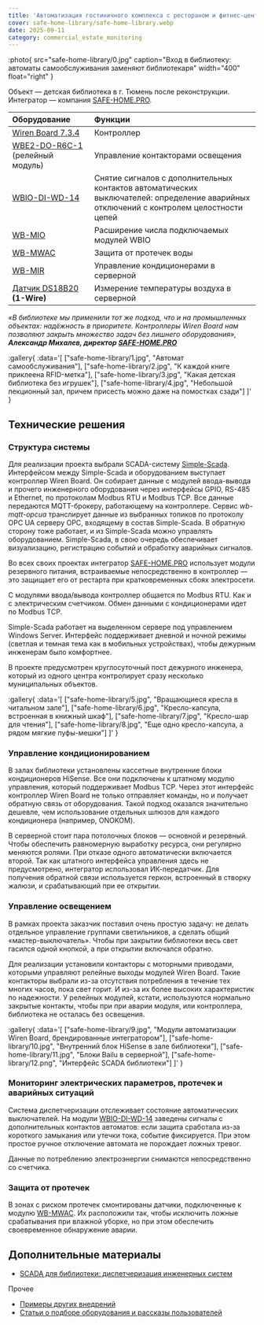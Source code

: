 ```yaml
---
title: 'Автоматизация гостиничного комплекса с рестораном и фитнес-центром'
cover: safe-home-library/safe-home-library.webp
date: 2025-09-11
category: commercial_estate_monitoring
---
```


:photo{
    src="safe-home-library/0.jpg"
    caption="Вход в библиотеку: автоматы самообслуживания заменяют библиотекаря"
    width="400"
    float="right"
}

Объект — детская библиотека в г. Тюмень после реконструкции. Интегратор — компания [SAFE-HOME.PRO](http://SAFE-HOME.PRO).

| Оборудование | Функции |
| :---- | :---- |
| [Wiren Board 7.3.4](https://wirenboard.com/ru/catalog/kontrollery/) | Контроллер |
| [WBE2-DO-R6C-1](https://wirenboard.com/ru/product/WBE2-DO-R6C-1/) (релейный модуль) | Управление контакторами освещения |
| [WBIO-DI-WD-14](https://wirenboard.com/ru/product/WBIO-DI-WD-14/) | Снятие сигналов с дополнительных контактов автоматических выключателей: определение аварийных отключений с контролем целостности цепей |
| [WB-MIO](https://wirenboard.com/ru/product/WB-MIO/) | Расширение числа подключаемых модулей WBIO |
| [WB-MWAC](https://wirenboard.com/ru/product/WB-MWAC/) | Защита от протечек воды |
| [WB-MIR](https://wirenboard.com/ru/product/WB-MIR-v1/) | Управление кондиционерами в серверной |
| [Датчик DS18B20](https://wirenboard.com/ru/product/1wire-DS18B20/) **(1-Wire)** | Измерение температуры воздуха в серверной |

_«В библиотеке мы применили тот же подход, что и на промышленных объектах: надёжность в приоритете. Контроллеры Wiren Board нам позволяют закрыть множество задач без лишнего оборудования», **Александр Михалев, директор [SAFE-HOME.PRO](http://SAFE-HOME.PRO)**_


:gallery{
    :data='[
        ["safe-home-library/1.jpg", "Автомат самообслуживания"],
        ["safe-home-library/2.jpg", "К каждой книге приклеена RFID-метка"],
        ["safe-home-library/3.jpg", "Какая детская библиотека без игрушек"],
        ["safe-home-library/4.jpg", "Небольшой лекционный зал, причем присесть можно даже на помостках сзади"]
    ]'
}


## Технические решения

### Структура системы

Для реализации проекта выбрали SCADA-систему [Simple-Scada](https://simple-scada.com/). Интерфейсом между Simple-Scada и оборудованием выступает контроллер Wiren Board. Он собирает данные  с модулей ввода-вывода и прочего инженерного оборудования через интерфейсы GPIO, RS-485 и Ethernet, по  протоколам Modbus RTU и Modbus TCP. Все данные передаются MQTT-брокеру, работающему на контроллере. Сервис *wb-mqtt-opcua* транслирует данные из выбранных топиков по протоколу OPC UA серверу OPC, входящему в состав Simple-Scada. В обратную сторону тоже работает, и из Simple-Scada можно управлять оборудованием. Simple-Scada, в свою очередь обеспечивает визуализацию, регистрацию событий и обработку аварийных сигналов. 

Во всех своих проектах интегратор [SAFE-HOME.PRO](http://safe-home.pro/) использует модули резервного питания, встраиваемые непосредственно в контроллер — это защищает его от рестарта при кратковременных сбоях электросети. 

С модулями ввода/вывода контроллер общается по Modbus RTU. Как и с электрическим счетчиком. Обмен данными с кондиционерами идет по Modbus TCP. 

Simple-Scada работает на выделенном сервере под управлением Windows Server. Интерфейс поддерживает дневной и ночной режимы (светлая и темная тема как в мобильных устройствах), чтобы дежурным инженерам было комфортнее.

В проекте предусмотрен круглосуточный пост дежурного инженера, который из одного центра контролирует сразу несколько муниципальных объектов.

:gallery{
    :data='[
        ["safe-home-library/5.jpg", "Вращающиеся кресла в читальном зале"],
        ["safe-home-library/6.jpg", "Кресло-капсула, встроенная в книжный шкаф"],
        ["safe-home-library/7.jpg", "Кресло-шар для чтения"],
        ["safe-home-library/8.jpg", "Еще одно кресло-капсула, а рядом мягкие пуфы-мешки"]
    ]'
}

### Управление кондиционированием

В залах библиотеки установлены кассетные внутренние блоки кондиционеров HiSense. Все они подключены к штатному модулю управления, который поддерживает Modbus TCP. Через этот интерфейс контроллер Wiren Board не только отправляет команды, но и получает обратную связь от оборудования. Такой подход оказался значительно дешевле, чем использование отдельных шлюзов для каждого кондиционера (например, ONOKOM).

В серверной стоит пара потолочных блоков — основной и резервный. Чтобы обеспечить равномерную выработку ресурса, они регулярно меняются ролями. При отказе одного автоматически включается второй. Так как штатного интерфейса управления здесь не предусмотрено, интегратор использовал ИК-передатчик. Для получения обратной связи используется геркон, встроенный в створку жалюзи, и срабатывающий при ее открытии.

### Управление освещением

В рамках проекта заказчик поставил очень простую задачу: не делать отдельное управление группами светильников, а сделать общий «мастер-выключатель». Чтобы при закрытии библиотеки весь свет гасился одной кнопкой, а при открытии включался обратно.

Для реализации установили контакторы с моторными приводами, которыми управляют релейные выходы модулей Wiren Board. Такие контакторы выбрали из\-за отсутствия потребления в течение тех многих часов, пока свет горит. И из\-за их более высоких характеристик по  надежности. У релейных модулей, кстати, используются нормально закрытые контакты, чтобы при при аварии модуля, или контроллера, библиотека не осталась без освещения.

:gallery{
    :data='[
        ["safe-home-library/9.jpg", "Модули автоматизации Wiren Board, брендированные интегратором"],
        ["safe-home-library/10.jpg", "Внутренний блок HiSense в зале библиотеки"],
        ["safe-home-library/11.jpg", "Блоки Bailu в серверной"],
        ["safe-home-library/12.png", "Интерфейс SCADA библиотеки"]
    ]'
}

### Мониторинг электрических параметров, протечек и аварийных ситуаций

Система диспетчеризации отслеживает состояние автоматических выключателей. На модули [WBIO-DI-WD-14](https://wirenboard.com/ru/product/WBIO-DI-WD-14/) заведены сигналы с дополнительных контактов автоматов: если защита сработала из\-за короткого замыкания или утечки тока, событие фиксируется. При этом простое ручное отключение автомата не порождает ложных тревог.

Данные по потреблению электроэнергии снимаются непосредственно со счетчика. 

### Защита от протечек

В зонах с риском протечек смонтированы датчики, подключенные к модулю [WB-MWAC](https://wirenboard.com/ru/product/WB-MWAC/). Их расположили так, чтобы исключить ложные срабатывания при влажной уборке, но при этом обеспечить своевременное обнаружение аварии.

## Дополнительные материалы

- [SCADA для библиотеки: диспетчеризация инженерных систем](https://habr.com/ru/companies/wirenboard/articles/945124/)

Прочее

- [Примеры других внедрений](../solutions/)
- [Статьи о подборе оборудования и рассказы пользователей](../articles)
